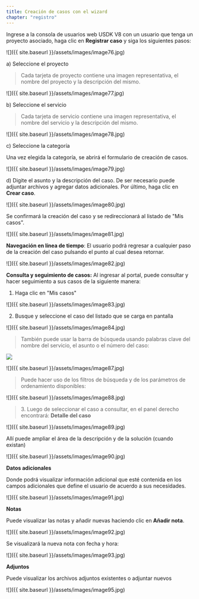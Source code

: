 ```yaml
---
title: Creación de casos con el wizard
chapter: "registro"
---
```


Ingrese a la consola de usuarios web USDK V8 con un usuario que tenga un proyecto asociado, haga clic en **Registrar caso** y siga los siguientes pasos:

![]({{ site.baseurl }}/assets/images/image76.jpg)

a)  Seleccione el proyecto

> Cada tarjeta de proyecto contiene una imagen representativa, el nombre del proyecto y la descripción del mismo.

![]({{ site.baseurl }}/assets/images/image77.jpg)

b)  Seleccione el servicio

> Cada tarjeta de servicio contiene una imagen representativa, el nombre del servicio y la descripción del mismo.

![]({{ site.baseurl }}/assets/images/image78.jpg)

c)  Seleccione la categoría

Una vez elegida la categoría, se abrirá el formulario de creación de casos.

![]({{ site.baseurl }}/assets/images/image79.jpg)

d)  Digite el asunto y la descripción del caso. De ser necesario puede adjuntar archivos y agregar datos adicionales. Por último, haga clic en **Crear caso**.

![]({{ site.baseurl }}/assets/images/image80.jpg)

Se confirmará la creación del caso y se redireccionará al listado de "Mis casos".

![]({{ site.baseurl }}/assets/images/image81.jpg)

**Navegación en línea de tiempo**: El usuario podrá regresar a cualquier paso de la creación del caso pulsando el punto al cual desea retornar.

![]({{ site.baseurl }}/assets/images/image82.jpg)

**Consulta y seguimiento de casos:** Al ingresar al portal, puede consultar y hacer seguimiento a sus casos de la siguiente manera:

1.  Haga clic en "Mis casos"

![]({{ site.baseurl }}/assets/images/image83.jpg)

2.  Busque y seleccione el caso del listado que se carga en pantalla

![]({{ site.baseurl }}/assets/images/image84.jpg)

> También puede usar la barra de búsqueda usando palabras clave del nombre del servicio, el asunto o el número del caso:

  ![](img\media\image85.jpg)

![]({{ site.baseurl }}/assets/images/image87.jpg)

> Puede hacer uso de los filtros de búsqueda y de los parámetros de ordenamiento disponibles:

![]({{ site.baseurl }}/assets/images/image88.jpg)

> 3\. Luego de seleccionar el caso a consultar, en el panel derecho encontrará: **Detalle del caso**

![]({{ site.baseurl }}/assets/images/image89.jpg)

Allí puede ampliar el área de la descripción y de la solución (cuando existan)

![]({{ site.baseurl }}/assets/images/image90.jpg)

**Datos adicionales**

Donde podrá visualizar información adicional que esté contenida en los campos adicionales que define el usuario de acuerdo a sus necesidades.

![]({{ site.baseurl }}/assets/images/image91.jpg)

**Notas**

Puede visualizar las notas y añadir nuevas haciendo clic en **Añadir nota**.

![]({{ site.baseurl }}/assets/images/image92.jpg)

Se visualizará la nueva nota con fecha y hora:

![]({{ site.baseurl }}/assets/images/image93.jpg)

**Adjuntos**

Puede visualizar los archivos adjuntos existentes o adjuntar nuevos

![]({{ site.baseurl }}/assets/images/image95.jpg)
